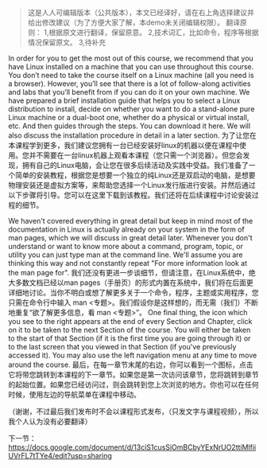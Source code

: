 >这是人人可编辑版本（公共版本），本文已经译好，请在右上角选择建议并给出修改建议（为了方便大家了解，本demo未关闭编辑权限）。
翻译原则：
1,根据原文进行翻译，保留原意。
2,技术词汇，比如命令，程序等根据情况保留原文。
3,待补充

In order for you to get the most out of this course, we recommend that you have Linux installed on a machine that you can use throughout this course. You don’t need to take the course itself on a Linux machine (all you need is a browser). However, you’ll see that there is a lot of follow-along activities and labs that you’ll benefit from if you can do it on your own machine.  We have prepared a brief installation guide that helps you to select a Linux distribution to install, decide on whether you want to do a stand-alone pure Linux machine or a dual-boot one, whether do a physical or virtual install, etc. And then guides through the steps.  You can download it here. We will also discuss the installation procedure in detail in a later section.
为了让您在本课程学到更多，我们建议您拥有一台已经安装好linux的机器以便在课程中使用。您并不需要在一台linux机器上观看本课程（您只需一个浏览器）。但您会发现，拥有自己的Linux电脑，会让您在很多后续活动及实践中受益。我们准备了一个简单的安装教程，根据您是想要一个独立的纯Linux还是双启动的电脑，是想要物理安装还是虚拟方案等，来帮助您选择一个Linux发行版进行安装。并然后通过以下步骤将引导。您可以在这里下载到该教程。我们还将在后续课程中讨论安装过程的细节。

We haven't covered everything in great detail but keep in mind most of the documentation in Linux is actually already on your system in the form of man pages, which we will discuss in great detail later.  Whenever you don't understand or want to know more about a command, program, topic, or utility you can just type man <topic> at the command line.  We'll assume you are thinking this way and not constantly repeat "For more information look at the man page for<topic>".
我们还没有更进一步谈细节，但请注意，在Linux系统中，绝大多数文档已经以man pages（手册页）的形式内置在系统中，我们将在后面更详细地讨论。当你不明白或想了解更多关于一个命令，程序，主题或实用程序，您只需在命令行中输入 man <专题>。我们假设你是这样想的，而无需（我们）不断地重复“欲了解更多信息，看 man <专题>”。
One final thing, the icon which you see to the right appears at the end of every Section and Chapter, click on it to be taken to the next Section of the course. You will either be taken to the start of that Section (if it is the first time you are going through it) or to the last screen that you viewed in that Section (if you've previously accessed it). You may also use the left navigation menu at any time to move around the course.
最后，在每一章节末尾的右边，你可以看到一个图标，点击它将带您跳转到本课程的下一章节。如果您是第一次访问该章节，您将跳转到章节的起始位置。如果您已经访问过，则会跳转到您上次浏览的地方。你也可以在任何时候，使用左边的导航菜单在课程中移动。

（谢谢，不过最后我们发布时不会以课程形式发布，（只发文字与课程视频），所以我个人认为没有必要翻译）

 下一节：
https://docs.google.com/document/d/13ciS1cusSiOmBCbyYExNrUO2ttiMlfiiUVrFL7tTYe4/edit?usp=sharing

